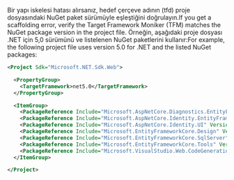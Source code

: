 <span data-ttu-id="6426f-101">Bir yapı iskelesi hatası alırsanız, hedef çerçeve adının (tfd) proje dosyasındaki NuGet paket sürümüyle eşleştiğini doğrulayın.</span><span class="sxs-lookup"><span data-stu-id="6426f-101">If you get a scaffolding error, verify the Target Framework Moniker (TFM) matches the NuGet package version in the project file.</span></span> <span data-ttu-id="6426f-102">Örneğin, aşağıdaki proje dosyası .NET için 5,0 sürümünü ve listelenen NuGet paketlerini kullanır:</span><span class="sxs-lookup"><span data-stu-id="6426f-102">For example, the following project file uses version 5.0 for .NET and the listed NuGet packages:</span></span>

```xml
<Project Sdk="Microsoft.NET.Sdk.Web">

  <PropertyGroup>
    <TargetFramework>net5.0</TargetFramework>
  </PropertyGroup>

  <ItemGroup>
    <PackageReference Include="Microsoft.AspNetCore.Diagnostics.EntityFrameworkCore" Version="5.0.0-*" />
    <PackageReference Include="Microsoft.AspNetCore.Identity.EntityFrameworkCore" Version="5.0.0-*" />
    <PackageReference Include="Microsoft.AspNetCore.Identity.UI" Version="5.0.0-*" />
    <PackageReference Include="Microsoft.EntityFrameworkCore.Design" Version="5.0.0-*" />
    <PackageReference Include="Microsoft.EntityFrameworkCore.SqlServer" Version="5.0.0-*" />
    <PackageReference Include="Microsoft.EntityFrameworkCore.Tools" Version="5.0.0-*" />
    <PackageReference Include="Microsoft.VisualStudio.Web.CodeGeneration.Design" Version="5.0.0-*" />
  </ItemGroup>

</Project>
```
